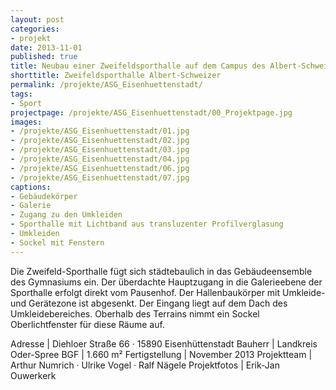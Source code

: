 ```yaml
---
layout: post
categories:
- projekt
date: 2013-11-01
published: true
title: Neubau einer Zweifeldsporthalle auf dem Campus des Albert-Schweitzer-Gymnasiums
shorttitle: Zweifeldsporthalle Albert-Schweizer
permalink: /projekte/ASG_Eisenhuettenstadt/
tags: 
- Sport
projectpage: /projekte/ASG_Eisenhuettenstadt/00_Projektpage.jpg
images:
- /projekte/ASG_Eisenhuettenstadt/01.jpg
- /projekte/ASG_Eisenhuettenstadt/02.jpg
- /projekte/ASG_Eisenhuettenstadt/03.jpg
- /projekte/ASG_Eisenhuettenstadt/04.jpg
- /projekte/ASG_Eisenhuettenstadt/06.jpg
- /projekte/ASG_Eisenhuettenstadt/07.jpg
captions:
- Gebäudekörper
- Galerie
- Zugang zu den Umkleiden
- Sporthalle mit Lichtband aus transluzenter Profilverglasung
- Umkleiden
- Sockel mit Fenstern
---
```

Die Zweifeld-Sporthalle fügt sich städtebaulich in das Gebäudeensemble des Gymnasiums ein. Der überdachte Hauptzugang in die Galerieebene der Sporthalle erfolgt direkt vom Pausenhof. Der Hallenbaukörper mit Umkleide- und Gerätezone ist abgesenkt. Der Eingang liegt auf dem Dach des Umkleidebereiches. Oberhalb des Terrains nimmt ein Sockel Oberlichtfenster für diese Räume auf.

Adresse			|	Diehloer Straße 66 · 15890 Eisenhüttenstadt 
Bauherr			|	Landkreis Oder-Spree 
BGF				|	1.660 m² 
Fertigstellung	|	November 2013 
Projektteam		|	Arthur Numrich · Ulrike Vogel · Ralf Nägele 
Projektfotos	|	Erik-Jan Ouwerkerk